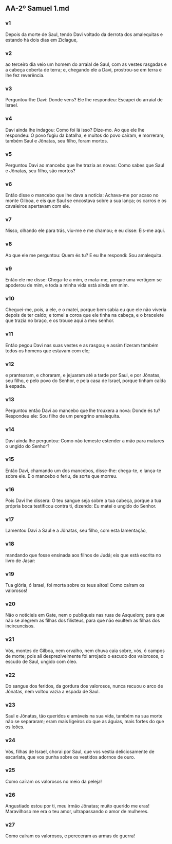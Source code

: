## AA-2º Samuel 1.md
### v1
 Depois da morte de Saul, tendo Davi voltado da derrota dos amalequitas e estando há dois dias em Ziclague,
### v2
 ao terceiro dia veio um homem do arraial de Saul, com as vestes rasgadas e a cabeça coberta de terra; e, chegando ele a Davi, prostrou-se em terra e lhe fez reverência.
### v3
 Perguntou-lhe Davi: Donde vens? Ele lhe respondeu: Escapei do arraial de Israel.
### v4
 Davi ainda lhe indagou: Como foi lá isso? Dize-mo. Ao que ele lhe respondeu: O povo fugiu da batalha, e muitos do povo caíram, e morreram; também Saul e Jônatas, seu filho, foram mortos.
### v5
 Perguntou Davi ao mancebo que lhe trazia as novas: Como sabes que Saul e Jônatas, seu filho, são mortos?
### v6
 Então disse o mancebo que lhe dava a notícia: Achava-me por acaso no monte Gilboa, e eis que Saul se encostava sobre a sua lança; os carros e os cavaleiros apertavam com ele.
### v7
 Nisso, olhando ele para trás, viu-me e me chamou; e eu disse: Eis-me aqui.
### v8
 Ao que ele me perguntou: Quem és tu? E eu lhe respondi: Sou amalequita.
### v9
 Então ele me disse: Chega-te a mim, e mata-me, porque uma vertigem se apoderou de mim, e toda a minha vida está ainda em mim.
### v10
 Cheguei-me, pois, a ele, e o matei, porque bem sabia eu que ele não viveria depois de ter caído; e tomei a coroa que ele tinha na cabeça, e o bracelete que trazia no braço, e os trouxe aqui a meu senhor.
### v11
 Então pegou Davi nas suas vestes e as rasgou; e assim fizeram também todos os homens que estavam com ele;
### v12
 e prantearam, e choraram, e jejuaram até a tarde por Saul, e por Jônatas, seu filho, e pelo povo do Senhor, e pela casa de Israel, porque tinham caída à espada.
### v13
 Perguntou então Davi ao mancebo que lhe trouxera a nova: Donde és tu? Respondeu ele: Sou filho de um peregrino amalequita.
### v14
 Davi ainda lhe perguntou: Como não temeste estender a mão para matares o ungido do Senhor?
### v15
 Então Davi, chamando um dos mancebos, disse-lhe: chega-te, e lança-te sobre ele. E o mancebo o feriu, de sorte que morreu.
### v16
 Pois Davi lhe dissera: O teu sangue seja sobre a tua cabeça, porque a tua própria boca testificou contra ti, dizendo: Eu matei o ungido do Senhor.
### v17
 Lamentou Davi a Saul e a Jônatas, seu filho, com esta lamentação,
### v18
 mandando que fosse ensinada aos filhos de Judá; eis que está escrita no livro de Jasar:
### v19
 Tua glória, ó Israel, foi morta sobre os teus altos! Como caíram os valorosos!
### v20
 Não o noticieis em Gate, nem o publiqueis nas ruas de Asquelom; para que não se alegrem as filhas dos filisteus, para que não exultem as filhas dos incircuncisos.
### v21
 Vós, montes de Gilboa, nem orvalho, nem chuva caia sobre, vós, ó campos de morte; pois ali desprezivelmente foi arrojado o escudo dos valorosos, o escudo de Saul, ungido com óleo.
### v22
 Do sangue dos feridos, da gordura dos valorosos, nunca recuou o arco de Jônatas, nem voltou vazia a espada de Saul.
### v23
 Saul e Jônatas, tão queridos e amáveis na sua vida, também na sua morte não se separaram; eram mais ligeiros do que as águias, mais fortes do que os leões.
### v24
 Vós, filhas de Israel, chorai por Saul, que vos vestia deliciosamente de escarlata, que vos punha sobre os vestidos adornos de ouro.
### v25
 Como caíram os valorosos no meio da peleja!
### v26
 Angustiado estou por ti, meu irmão Jônatas; muito querido me eras! Maravilhoso me era o teu amor, ultrapassando o amor de mulheres.
### v27
 Como caíram os valorosos, e pereceram as armas de guerra!
